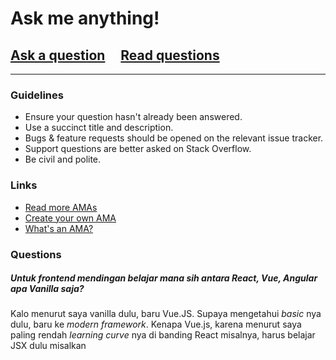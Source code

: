 # Ask me anything!

## [Ask a question](../../issues/new) &nbsp;&nbsp;&nbsp; [Read questions](../../issues?utf8=%E2%9C%93&q=is%3Aissue%20is%3Aclosed%20sort%3Aupdated-desc%20-label%3Ahidden)

---

### Guidelines

- Ensure your question hasn't already been answered.
- Use a succinct title and description.
- Bugs & feature requests should be opened on the relevant issue tracker.
- Support questions are better asked on Stack Overflow.
- Be civil and polite.

### Links

- [Read more AMAs](https://github.com/sindresorhus/amas)
- [Create your own AMA](https://github.com/sindresorhus/amas/blob/master/create-ama.md)
- [What's an AMA?](https://en.wikipedia.org/wiki//r/IAmA)

### Questions

##### Untuk frontend mendingan belajar mana sih antara React, Vue, Angular apa Vanilla saja?

Kalo menurut saya vanilla dulu, baru Vue.JS. Supaya mengetahui _basic_ nya dulu, baru ke _modern framework_. Kenapa Vue.js, karena menurut saya paling rendah _learning curve_ nya di banding React misalnya, harus belajar JSX dulu misalkan
